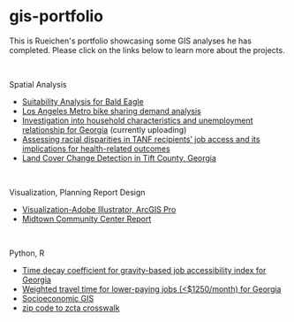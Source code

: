 # gis-portfolio

This is Rueichen's portfolio showcasing some GIS analyses he has completed. Please click on the links below to learn more about the projects.

<br>

Spatial Analysis
- [Suitability Analysis for Bald Eagle](./projects/Suitability%20Analysis%20for%20Bald%20Eagle.md)
- [Los Angeles Metro bike sharing demand analysis](./projects/Los%20Angeles%20Metro%20bike%20sharing%20demand%20analysis.md)
- [Investigation into household characteristics and unemployment relationship for Georgia](./projects/Investigation%20into%20household%20characteristics%20and%20unemployment%20relationship%20for%20Georgia.md) (currently uploading)
- [Assessing racial disparities in TANF recipients’ job access and its implications for health-related outcomes](https://issuu.com/rc-t/docs/xula_poster_v3)
- [Land Cover Change Detection in Tift County, Georgia](https://issuu.com/rc-t/docs/class_project_report_rueichen_tsai)

<br>

Visualization, Planning Report Design
- [Visualization-Adobe Illustrator, ArcGIS Pro](https://github.com/rc-tsai/gis-portfolio/blob/main/Visualization-Adobe%20Illustrator%2C%20ArcGIS%20Pro)
- [Midtown Community Center Report](https://issuu.com/rc-t/docs/report_midtowncommunitycenter)

<br>

Python, R
- [Time decay coefficient for gravity-based job accessibility index for Georgia](./miscellaneous/Time%20decay%20coefficient%20for%20gravity-based%20job%20accessibility%20index.ipynb)
- [Weighted travel time for lower-paying jobs (<$1250/month) for Georgia](../miscellaneous/all_lower_payingjobs.ipynb)
- [Socioeconomic GIS](https://rpubs.com/rct/socioeconomicgis)
- [zip code to zcta crosswalk](./miscellaneous/zip%code%to%zcta%crosswalk.py)
